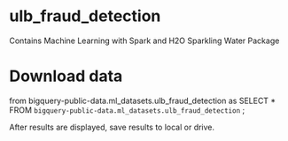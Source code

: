 # ulb_fraud_detection
Contains Machine Learning with Spark and H2O Sparkling Water Package

# Download data 
from bigquery-public-data.ml_datasets.ulb_fraud_detection as 
SELECT *
FROM `bigquery-public-data.ml_datasets.ulb_fraud_detection`
;

After results are displayed, save results to local or drive.
